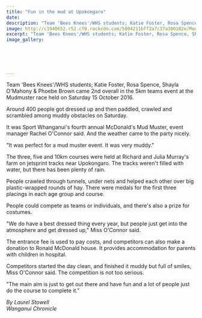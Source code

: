 ```yaml
---
title: "Fun in the mud at Upokongaro"
date: 
description: "Team 'Bees Knees'/WHS students; Katie Foster, Rosa Spence, Shayla O'Mahony & Phoebe Brown came 2nd overall in the 5km teams event at the Mudmuster race..."
image: http://c1940652.r52.cf0.rackcdn.com/5804211bff2a7c37a300102e/Mudmuster-2016-Phoebe-Brown-Shayla-OMahoney-Rosa-Spence-Katie-Foster.jpg
excerpt: "Team 'Bees Knees'/WHS students; Katie Foster, Rosa Spence, Shayla O'Mahony & Phoebe Brown came 2nd overall in the 5km teams event at the Mudmuster race."
image_gallery:
    
    
    
    
    
---
```


<p>Team 'Bees Knees'/WHS students; Katie Foster, Rosa Spence, Shayla O'Mahony &amp; Phoebe Brown came 2nd overall in the 5km teams event at the Mudmuster race held on Saturday 15 October 2016.&nbsp;</p>
<p>Around 400 people got dressed up and then paddled, crawled and scrambled among muddy obstacles on Saturday.</p>
<p>It was Sport Whanganui's fourth annual McDonald's Mud Muster, event manager Rachel O'Connor said. And the weather came to the party nicely.</p>
<p>"It was perfect for a mud muster event. It was very muddy."</p>
<p>The three, five and 10km courses were held at Richard and Julia Murray's farm on jetsprint tracks near Upokongaro. The tracks weren't filled with water, but there has been plenty of rain.</p>
<p>People crawled through tunnels, under nets and helped each other over big plastic-wrapped rounds of hay. There were medals for the first three placings in each age group and course.</p>
<p>People could compete as teams or individuals, and there's also a prize for costumes.</p>
<p>"We do have a best dressed thing every year, but people just get into the atmosphere and get dressed up," Miss O'Connor said.</p>
<p>The entrance fee is used to pay costs, and competitors can also make a donation to Ronald McDonald house. It provides accommodation for parents with children in hospital.</p>
<p>Competitors started the day clean, and finished it muddy but full of smiles, Miss O'Connor said. The competition is not too serious.</p>
<p>"The main aim is just to get out there and have fun and a lot of people just do the course to complete it."</p>
<p><em>By Laurel Stowell</em><br /><em>Wanganui Chronicle&nbsp;</em></p>

